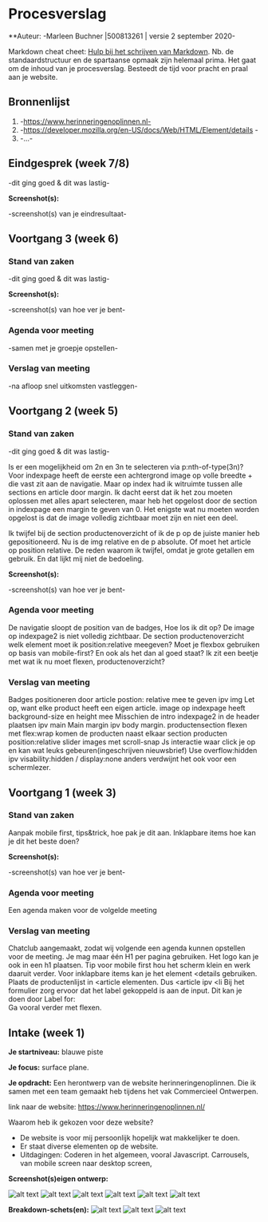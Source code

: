 # Procesverslag
**Auteur: -Marleen Buchner |500813261 | versie 2 september 2020-

Markdown cheat cheet: [Hulp bij het schrijven van Markdown](https://github.com/adam-p/markdown-here/wiki/Markdown-Cheatsheet). Nb. de standaardstructuur en de spartaanse opmaak zijn helemaal prima. Het gaat om de inhoud van je procesverslag. Besteedt de tijd voor pracht en praal aan je website.



## Bronnenlijst
1. -https://www.herinneringenoplinnen.nl-
2. -https://developer.mozilla.org/en-US/docs/Web/HTML/Element/details -
3. -...-



## Eindgesprek (week 7/8)

-dit ging goed & dit was lastig-

**Screenshot(s):**

-screenshot(s) van je eindresultaat-



## Voortgang 3 (week 6)

### Stand van zaken

-dit ging goed & dit was lastig-

**Screenshot(s):**

-screenshot(s) van hoe ver je bent-

### Agenda voor meeting

-samen met je groepje opstellen-

### Verslag van meeting

-na afloop snel uitkomsten vastleggen-


## Voortgang 2 (week 5)

### Stand van zaken

-dit ging goed & dit was lastig-

Is er een mogelijkheid om 2n en 3n te selecteren via p:nth-of-type(3n)?
Voor indexpage heeft de eerste een achtergrond image op volle breedte + die vast zit aan de navigatie. Maar op index had ik witruimte tussen alle sections en article door margin. Ik dacht eerst dat ik het zou moeten oplossen met alles apart selecteren, maar heb het opgelost door de section in indexpage een margin te geven van 0. Het enigste wat nu moeten worden opgelost is dat de image volledig zichtbaar moet zijn en niet een deel.

Ik twijfel bij de section productenoverzicht of ik de p op de juiste manier heb gepositioneerd. Nu is de img relative en de p absolute. Of moet het article op position relative. De reden waarom ik twijfel, omdat je grote getallen em gebruik. En dat lijkt mij niet de bedoeling.

**Screenshot(s):**

-screenshot(s) van hoe ver je bent-

### Agenda voor meeting

De navigatie sloopt de position van de badges, Hoe los ik dit op?
De image op indexpage2 is niet volledig zichtbaar.
De section productenoverzicht welk element moet ik position:relative meegeven? 
Moet je flexbox gebruiken op basis van mobile-first? En ook als het dan al goed staat? 
Ik zit een beetje met wat ik nu moet flexen, productenoverzicht?


### Verslag van meeting

Badges positioneren door article postion: relative mee te geven ipv img
Let op, want elke product heeft een eigen article.
image op indexpage heeft background-size en height mee
Misschien de intro indexpage2 in de header plaatsen ipv main
Main margin ipv body margin.
productensection flexen met flex:wrap komen de producten naast elkaar 
section producten position:relative
slider images met scroll-snap
Js interactie waar click je op en kan wat leuks gebeuren(ingeschrijven nieuwsbrief)
Use overflow:hidden ipv visability:hidden / display:none anders verdwijnt het ook voor een schermlezer.



## Voortgang 1 (week 3)

### Stand van zaken
Aanpak mobile first, tips&trick, hoe pak je dit aan.
Inklapbare items hoe kan je dit het beste doen?




**Screenshot(s):**

-screenshot(s) van hoe ver je bent-

### Agenda voor meeting

Een agenda maken voor de volgelde meeting

### Verslag van meeting

Chatclub aangemaakt, zodat wij volgende een agenda kunnen opstellen voor de meeting.
Je mag maar één H1 per pagina gebruiken. Het logo kan je ook in een h1 plaatsen.
Tip voor mobile first hou het scherm klein en werk daaruit verder.
Voor inklapbare items kan je het element <details gebruiken.
Plaats de productenlijst in <article elementen. Dus <article ipv <li
Bij het formulier zorg ervoor dat het label gekoppeld is aan de input.
Dit kan je doen door Label for:    
Ga vooral verder met flexen.



## Intake (week 1)

**Je startniveau:** blauwe piste

**Je focus:** surface plane.

**Je opdracht:** Een herontwerp van de website herinneringenoplinnen. Die ik samen met een team gemaakt heb tijdens het vak Commercieel Ontwerpen.

link naar de website: https://www.herinneringenoplinnen.nl/

Waarom heb ik gekozen voor deze website?
* De website is voor mij persoonlijk hopelijk wat makkelijker te doen.
* Er staat diverse elementen op de website.
* Uitdagingen: Coderen in het algemeen, vooral Javascript. Carrousels, van mobile screen naar desktop screen, 

**Screenshot(s)eigen ontwerp:**

![alt text](images/eigenontwerpdeel1.png)
![alt text](images/eigenontwerpdeel2.png)
![alt text](images/eigenontwerpdeel3.png)
![alt text](images/eigenontwerpdeel4.png)
![alt text](images/eigenontwerpdeel5.png)
![alt text](images/eigenontwerpdeel6.png)


**Breakdown-schets(en):**
![alt text](images/breakdownschetsdeel1.png)
![alt text](images/breakdownschetsdeel2.png)
![alt text](images/breakdownschetsdeel3.png)



